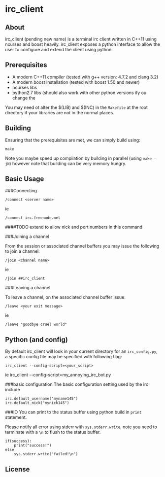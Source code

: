 irc_client
==========

About
-----
irc_client (pending new name) is a terminal irc client written in C++11 using ncurses and boost heavily.
irc_client exposes a python interface to allow the user to configure and extend the client using python.

Prerequisites
------------
 + A modern C++11 compiler (tested with g++ version: 4.7.2 and clang 3.2)
 + A modern boost installation (tested with boost 1.50 and newer)
 + ncurses libs
 + python2.7 libs (should also work with other python versions ify ou change the 

You may need ot alter the $(LIB) and $(INC) in the `Makefile` at the root directory if your libraries are not in the normal places.

Building
--------
Ensuring that the prerequisites are met, we can simply build using:

    make
    
Note you maybe speed up compilation by building in parallel (using `make -jN`) however note that building can be very memory hungry.

Basic Usage
-----------

###Connecting

    /connect <server name>

ie

    /connect irc.freenode.net

####TODO
extend to allow nick and port numbers in this command
     
###Joining a channel

From the session or associated channel buffers you may issue the following to join a channel:

    /join <channel name>
    
ie

    /join ##irc_client
    
###Leaving a channel

To leave a channel, on the associated channel buffer issue:

    /leave <your exit message>
    
ie

    /leave "goodbye cruel world" 

Python (and config)
------
By default irc_client will look in your current directory for an `irc_config.py`, a specific config file may be specified with following flag:

	irc_client --config-script=<your_script>
ie
	irc_client --config-script=my_annoying_irc_bot.py

###basic configuration
The basic configuration setting used by the irc include

    irc.default_username("myname145")
    irc.default_nick("mynick145")

###IO
You can print to the status buffer using python build in `print` statement.

Please notify all error using stderr with `sys.stderr.write`, note you need to terminate with a `\n` to flush to the status buffer.

	if(success):
		print("success!")
	else
		sys.stderr.write("failed!\n")

License
-------
